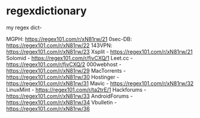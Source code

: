 # regexdictionary
my regex dict-

MGPH:
https://regex101.com/r/xN81rw/21
0sec-DB: https://regex101.com/r/xN81rw/22
143VPN: https://regex101.com/r/xN81rw/23
Xsplit - https://regex101.com/r/xN81rw/21
Solomid - https://regex101.com/r/fjvCXQ/1
Leet.cc - https://regex101.com/r/fjvCXQ/2
000webhost - https://regex101.com/r/xN81rw/29
MacTorrents - https://regex101.com/r/xN81rw/30
Hostinger - https://regex101.com/r/xN81rw/31
Mavic - https://regex101.com/r/xN81rw/32
LinuxMint - https://regex101.com/r/ta2trE/1
Hackforums - https://regex101.com/r/xN81rw/33
AndroidForums - https://regex101.com/r/xN81rw/34
Vbulletin - https://regex101.com/r/xN81rw/36
